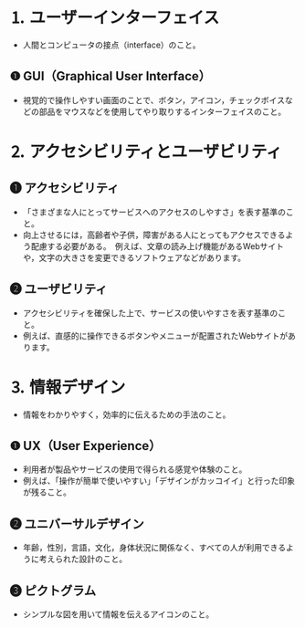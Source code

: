 # ⒈ ユーザーインターフェイス
- 人間とコンピュータの接点（interface）のこと。

## ❶ GUI（Graphical User Interface）
- 視覚的で操作しやすい画面のことで、ボタン，アイコン，チェックボイスなどの部品をマウスなどを使用してやり取りするインターフェイスのこと。

# ⒉ アクセシビリティとユーザビリティ

## ❶ アクセシビリティ
- 「さまざまな人にとってサービスへのアクセスのしやすさ」を表す基準のこと。
- 向上させるには，高齢者や子供，障害がある人にとってもアクセスできるよう配慮する必要がある。　例えば、文章の読み上げ機能があるWebサイトや，文字の大きさを変更できるソフトウェアなどがあります。

## ❷ ユーザビリティ
- アクセシビリティを確保した上で、サービスの使いやすさを表す基準のこと。
- 例えば、直感的に操作できるボタンやメニューが配置されたWebサイトがあります。

# ⒊ 情報デザイン
- 情報をわかりやすく，効率的に伝えるための手法のこと。

## ❶ UX（User Experience）
- 利用者が製品やサービスの使用で得られる感覚や体験のこと。
- 例えば、「操作が簡単で使いやすい」「デザインがカッコイイ」と行った印象が残ること。

## ❷ ユニバーサルデザイン
- 年齢，性別，言語，文化，身体状況に関係なく、すべての人が利用できるように考えられた設計のこと。

## ❸ ピクトグラム
- シンプルな図を用いて情報を伝えるアイコンのこと。
